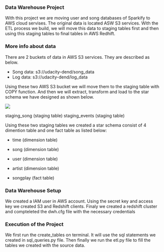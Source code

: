 ### Data Warehouse Project

With this project we are moving user and song databases of Sparkify to AWS cloud servises. The original data is located ASW S3 services. With the ETL process we build, we will move this data to staging tables first and then using this staging tables to final tables in AWS Redhift.

### More info about data

There are 2 buckets of data in AWS S3 services. They are described as below.

* Song data: s3://udacity-dend/song_data
* Log data: s3://udacity-dend/log_data

Using these two AWS S3 bucket we will move them to the staging table with COPY function. And then we will extract, transform and load to the star schema we have designed as shown below.

![](images/diagram.png)

staging_song (staging table)
staging_events (staging table)

Using these two staging tables we created a star schema consist of 4 dimention table and one fact table as listed below:

* time (dimension table)
* song (dimension table)
* user (dimension table)
* artist (dimension table)

* songplay (fact table)


### Data Warehouse Setup

We created a IAM user in AWS account. Using the secret key and access key we created S3 and Redshift clients. Finaly we created a redshift cluster and compteleted the dwh.cfg file with the necessary credentials


### Execution of the Project

We first run the create_tables on terminal. It will use the sql statements we created in sql_queries.py file. Then finally we run the etl.py file to fill the tables we created with the source data.

